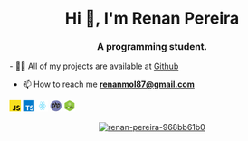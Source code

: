 <h1 align="center">Hi 👋, I'm Renan Pereira</h1>
<h3 align="center">A programming student.</h3>
- 👨‍💻 All of my projects are available at <a href="https://github.com/r3nanp"> Github</a>

- 📫 How to reach me **renanmol87@gmail.com**

<p align="left">
<img src="javascript.png" alt="javascript" width="20" height="20"/> <img src="typescript.png" alt="typescript" width="20" height="20"/>
<img src="react.png" alt="react" width="20" height="20"/>
<img src="php.png" alt="php" width="20" height="20"/> <img src="node.png" alt="nodejs" width="20" height="20"/></p><p align="center">
<a href="https://linkedin.com/in/renan-pereira-968bb61b0" target="blank"><img align="center" src="https://cdn.jsdelivr.net/npm/simple-icons@3.0.1/icons/linkedin.svg" alt="renan-pereira-968bb61b0" height="20" width="20" /></a>
</p>
